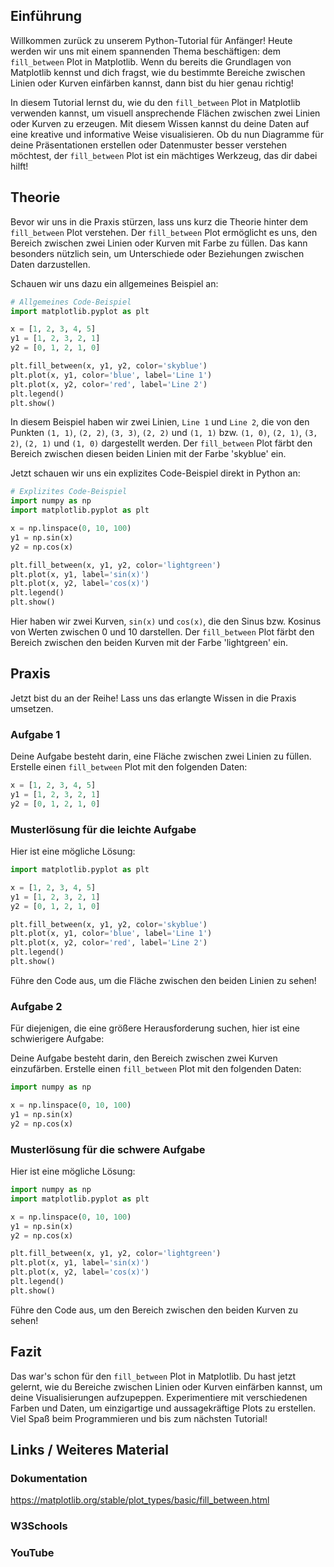 ## Einführung

Willkommen zurück zu unserem Python-Tutorial für Anfänger! Heute werden wir uns mit einem spannenden Thema beschäftigen: dem `fill_between` Plot in Matplotlib. Wenn du bereits die Grundlagen von Matplotlib kennst und dich fragst, wie du bestimmte Bereiche zwischen Linien oder Kurven einfärben kannst, dann bist du hier genau richtig!

In diesem Tutorial lernst du, wie du den `fill_between` Plot in Matplotlib verwenden kannst, um visuell ansprechende Flächen zwischen zwei Linien oder Kurven zu erzeugen. Mit diesem Wissen kannst du deine Daten auf eine kreative und informative Weise visualisieren. Ob du nun Diagramme für deine Präsentationen erstellen oder Datenmuster besser verstehen möchtest, der `fill_between` Plot ist ein mächtiges Werkzeug, das dir dabei hilft!

## Theorie

Bevor wir uns in die Praxis stürzen, lass uns kurz die Theorie hinter dem `fill_between` Plot verstehen. Der `fill_between` Plot ermöglicht es uns, den Bereich zwischen zwei Linien oder Kurven mit Farbe zu füllen. Das kann besonders nützlich sein, um Unterschiede oder Beziehungen zwischen Daten darzustellen.

Schauen wir uns dazu ein allgemeines Beispiel an:

```python
# Allgemeines Code-Beispiel
import matplotlib.pyplot as plt

x = [1, 2, 3, 4, 5]
y1 = [1, 2, 3, 2, 1]
y2 = [0, 1, 2, 1, 0]

plt.fill_between(x, y1, y2, color='skyblue')
plt.plot(x, y1, color='blue', label='Line 1')
plt.plot(x, y2, color='red', label='Line 2')
plt.legend()
plt.show()
```

In diesem Beispiel haben wir zwei Linien, `Line 1` und `Line 2`, die von den Punkten `(1, 1)`, `(2, 2)`, `(3, 3)`, `(2, 2)` und `(1, 1)` bzw. `(1, 0)`, `(2, 1)`, `(3, 2)`, `(2, 1)` und `(1, 0)` dargestellt werden. Der `fill_between` Plot färbt den Bereich zwischen diesen beiden Linien mit der Farbe 'skyblue' ein.

Jetzt schauen wir uns ein explizites Code-Beispiel direkt in Python an:

```python
# Explizites Code-Beispiel
import numpy as np
import matplotlib.pyplot as plt

x = np.linspace(0, 10, 100)
y1 = np.sin(x)
y2 = np.cos(x)

plt.fill_between(x, y1, y2, color='lightgreen')
plt.plot(x, y1, label='sin(x)')
plt.plot(x, y2, label='cos(x)')
plt.legend()
plt.show()
```

Hier haben wir zwei Kurven, `sin(x)` und `cos(x)`, die den Sinus bzw. Kosinus von Werten zwischen 0 und 10 darstellen. Der `fill_between` Plot färbt den Bereich zwischen den beiden Kurven mit der Farbe 'lightgreen' ein.

## Praxis

Jetzt bist du an der Reihe! Lass uns das erlangte Wissen in die Praxis umsetzen.



### Aufgabe 1

Deine Aufgabe besteht darin, eine Fläche zwischen zwei Linien zu füllen. Erstelle einen `fill_between` Plot mit den folgenden Daten:

```python
x = [1, 2, 3, 4, 5]
y1 = [1, 2, 3, 2, 1]
y2 = [0, 1, 2, 1, 0]
```

### Musterlösung für die leichte Aufgabe

Hier ist eine mögliche Lösung:

```python
import matplotlib.pyplot as plt

x = [1, 2, 3, 4, 5]
y1 = [1, 2, 3, 2, 1]
y2 = [0, 1, 2, 1, 0]

plt.fill_between(x, y1, y2, color='skyblue')
plt.plot(x, y1, color='blue', label='Line 1')
plt.plot(x, y2, color='red', label='Line 2')
plt.legend()
plt.show()
```

Führe den Code aus, um die Fläche zwischen den beiden Linien zu sehen!

### Aufgabe 2

Für diejenigen, die eine größere Herausforderung suchen, hier ist eine schwierigere Aufgabe:

Deine Aufgabe besteht darin, den Bereich zwischen zwei Kurven einzufärben. Erstelle einen `fill_between` Plot mit den folgenden Daten:

```python
import numpy as np

x = np.linspace(0, 10, 100)
y1 = np.sin(x)
y2 = np.cos(x)
```

### Musterlösung für die schwere Aufgabe

Hier ist eine mögliche Lösung:

```python
import numpy as np
import matplotlib.pyplot as plt

x = np.linspace(0, 10, 100)
y1 = np.sin(x)
y2 = np.cos(x)

plt.fill_between(x, y1, y2, color='lightgreen')
plt.plot(x, y1, label='sin(x)')
plt.plot(x, y2, label='cos(x)')
plt.legend()
plt.show()
```

Führe den Code aus, um den Bereich zwischen den beiden Kurven zu sehen!

## Fazit

Das war's schon für den `fill_between` Plot in Matplotlib. Du hast jetzt gelernt, wie du Bereiche zwischen Linien oder Kurven einfärben kannst, um deine Visualisierungen aufzupeppen. Experimentiere mit verschiedenen Farben und Daten, um einzigartige und aussagekräftige Plots zu erstellen. Viel Spaß beim Programmieren und bis zum nächsten Tutorial!

## Links / Weiteres Material
### Dokumentation
https://matplotlib.org/stable/plot_types/basic/fill_between.html
### W3Schools
### YouTube

